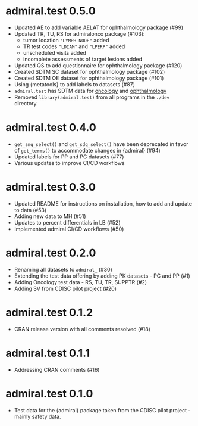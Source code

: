 # admiral.test 0.5.0
 - Updated AE to add variable AELAT for ophthalmology package (#99)
 - Updated TR, TU, RS for admiralonco package (#103):
     - tumor location `"LYMPH NODE"` added
     - TR test codes `"LDIAM"` and `"LPERP"` added
     - unscheduled visits added
     - incomplete assessments of target lesions added
 - Updated QS to add questionnaire for ophthalmology package (#120)
 - Created SDTM SC dataset for ophthalmology package (#102)
 - Created SDTM OE dataset for ophthalmology package (#101)
 - Using {metatools} to add labels to datasets (#87)
 - `admiral.test` has SDTM data for [oncology](https://pharmaverse.github.io/admiralonco/main/index.html)
 and [ophthalmology](https://pharmaverse.github.io/admiralophtha/main/reference/index.html)
 - Removed `library(admiral.test)` from all programs in the `./dev` directory.
 
# admiral.test 0.4.0
 - `get_smq_select()` and `get_sdq_select()` have been deprecated in favor of `get_terms()` to accommodate changes in {admiral} (#94)
 - Updated labels for PP and PC datasets (#77)
 - Various updates to improve CI/CD workflows

# admiral.test 0.3.0
 - Updated README for instructions on installation, how to add and update to data (#53)
 - Adding new data to MH (#51)
 - Updates to percent differentials in LB (#52)
 - Implemented admiral CI/CD workflows (#50)

# admiral.test 0.2.0

- Renaming all datasets to `admiral_` (#30) 
- Extending the test data offering by adding PK datasets - PC and PP (#1) 
- Adding Oncology test data - RS, TU, TR, SUPPTR (#2)
- Adding SV from CDISC pilot project (#20)

# admiral.test 0.1.2

- CRAN release version with all comments resolved (#18)

# admiral.test 0.1.1

- Addressing CRAN comments (#16)

# admiral.test 0.1.0

- Test data for the {admiral} package taken from the CDISC pilot project - mainly safety data.
